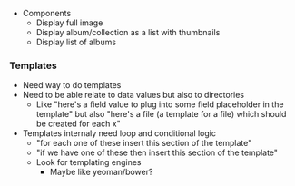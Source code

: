 

- Components
  - Display full image
  - Display album/collection as a list with thumbnails
  - Display list of albums

### Templates

  - Need way to do templates
  - Need to be able relate to data values but also to directories
    - Like "here's a field value to plug into some field placeholder in the template" but also "here's a file (a template for a file) which should be created for each x"
  - Templates internaly need loop and conditional logic
    - "for each one of these insert this section of the template"
    - "if we have one of these then insert this section of the template"
    - Look for templating engines
        - Maybe like yeoman/bower?

